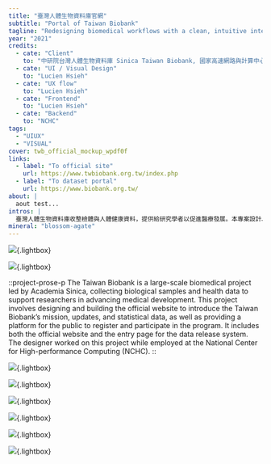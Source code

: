 ```yaml
---
title: "臺灣人體生物資料庫官網"
subtitle: "Portal of Taiwan Biobank"
tagline: "Redesigning biomedical workflows with a clean, intuitive interface"
year: "2021"
credits:
  - cate: "Client"
    to: "中研院台灣人體生物資料庫 Sinica Taiwan Biobank, 國家高速網路與計算中心 NCHC"
  - cate: "UI / Visual Design"
    to: "Lucien Hsieh"
  - cate: "UX flow"
    to: "Lucien Hsieh"
  - cate: "Frontend"
    to: "Lucien Hsieh"
  - cate: "Backend"
    to: "NCHC"
tags:
  - "UIUX"
  - "VISUAL"
cover: twb_official_mockup_wpdf0f
links:
  - label: "To official site"
    url: https://www.twbiobank.org.tw/index.php
  - label: "To dataset portal"
    url: https://www.biobank.org.tw/
about: |
  aout test...
intros: |
  臺灣人體生物資料庫收整檢體與人體健康資料，提供給研究學者以促進醫療發展。本專案設計、建置官方網站，呈現臺灣人體生物資料庫理念、消息與統計資料，提供民眾報名參與計畫，包含官方網站與釋出資料系統的入口頁面。
mineral: "blossom-agate"
---
```


![](twb_official_mockup_wpdf0f){.lightbox}

![](twb_mackbook_mockup_qykxzx){.lightbox}

::project-prose-p
The Taiwan Biobank is a large-scale biomedical project led by Academia Sinica, collecting biological samples and health data to support researchers in advancing medical development. This project involves designing and building the official website to introduce the Taiwan Biobank’s mission, updates, and statistical data, as well as providing a platform for the public to register and participate in the program. It includes both the official website and the entry page for the data release system. The designer worked on this project while employed at the National Center for High-performance Computing (NCHC).
::

![](twb_application_stages_illustration_hxgtog){.lightbox}

![](twb_iphone_hypzzv){.lightbox}

![](twb_official_iphone_nlhhd5){.lightbox}

![](biomedical_infographics_uv0miw){.lightbox}

![](biomedical_icons_vgayyz){.lightbox}

![](nchc_biomedical_data_platform_infographic_pivnru){.lightbox}